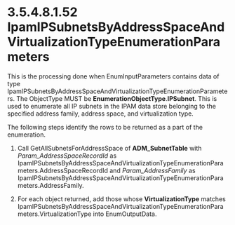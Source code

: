 <html dir="LTR" xmlns:mshelp="http://msdn.microsoft.com/mshelp" xmlns:ddue="http://ddue.schemas.microsoft.com/authoring/2003/5" xmlns:xlink="http://www.w3.org/1999/xlink" xmlns:tool="http://www.microsoft.com/tooltip">
 <body>
 <div id="header">
 <h1 class="heading">3.5.4.8.1.52 IpamIPSubnetsByAddressSpaceAndVirtualizationTypeEnumerationParameters</h1>
 </div>
 <div id="mainSection">
 <div id="mainBody">
 <div id="allHistory" class="saveHistory"></div>
 <div id="sectionSection0" class="section" name="collapseableSection">
 

<p>This is the processing done when EnumInputParameters
contains data of type
IpamIPSubnetsByAddressSpaceAndVirtualizationTypeEnumerationParameters. The
ObjectType MUST be <b>EnumerationObjectType</b>.<b>IPSubnet</b>. This is used
to enumerate all IP subnets in the IPAM data store belonging to the specified
address family, address space, and virtualization type.</p>

<p>The following steps identify the rows to be returned as a
part of the enumeration.</p>

<ol><li><p><span> </span>Call
GetAllSubnetsForAddressSpace of <b>ADM_SubnetTable</b> with <i>Param_AddressSpaceRecordId</i>
as
IpamIPSubnetsByAddressSpaceAndVirtualizationTypeEnumerationParameters.AddressSpaceRecordId
and <i>Param_AddressFamily</i> as
IpamIPSubnetsByAddressSpaceAndVirtualizationTypeEnumerationParameters.AddressFamily.
</p>

</li><li><p><span> </span>For each object
returned, add those whose <b>VirtualizationType</b> matches
IpamIPSubnetsByAddressSpaceAndVirtualizationTypeEnumerationParameters.VirtualizationType
into EnumOutputData.</p>

</li></ol>
 </div>
 </div>
 </div>
 </body>
</html>